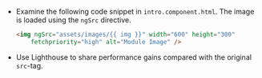 - Examine the following code snippet in `intro.component.html`. The image is loaded using the `ngSrc` directive.

    ```html
    <img ngSrc="assets/images/{{ img }}" width="600" height="300" 
        fetchpriority="high" alt="Module Image" />
    ```

- Use Lighthouse to share performance gains compared with the original `src`-tag.